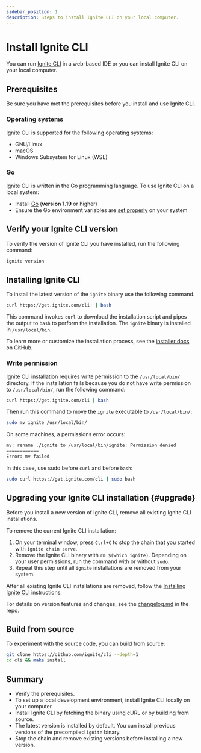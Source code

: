 ```yaml
---
sidebar_position: 1
description: Steps to install Ignite CLI on your local computer.
---
```


# Install Ignite CLI

You can run [Ignite CLI](https://github.com/ignite/cli) in a web-based  IDE or you can install Ignite CLI on your
local computer.

## Prerequisites

Be sure you have met the prerequisites before you install and use Ignite CLI.

### Operating systems

Ignite CLI is supported for the following operating systems:

- GNU/Linux
- macOS
- Windows Subsystem for Linux (WSL)

### Go

Ignite CLI is written in the Go programming language. To use Ignite CLI on a local system:

- Install [Go](https://golang.org/doc/install) (**version 1.19** or higher)
- Ensure the Go environment variables are [set properly](https://golang.org/doc/gopath_code#GOPATH) on your system

## Verify your Ignite CLI version

To verify the version of Ignite CLI you have installed, run the following command:

```bash
ignite version
```

## Installing Ignite CLI

To install the latest version of the `ignite` binary use the following command.

```bash
curl https://get.ignite.com/cli! | bash
```

This command invokes `curl` to download the installation script and pipes the output to `bash` to perform the
installation.  The `ignite` binary is installed in `/usr/local/bin`.

To learn more or customize the installation process, see the [installer docs](https://github.com/ignite/installer) on
GitHub.

### Write permission

Ignite CLI installation requires write permission to the `/usr/local/bin/` directory. If the installation fails because
you do not have write permission to `/usr/local/bin/`, run the following command:

```bash
curl https://get.ignite.com/cli | bash
```

Then run this command to move the `ignite` executable to `/usr/local/bin/`:

```bash
sudo mv ignite /usr/local/bin/
```

On some machines, a permissions error occurs:

```bash
mv: rename ./ignite to /usr/local/bin/ignite: Permission denied
============
Error: mv failed
```

In this case, use sudo before `curl` and before `bash`:

```bash
sudo curl https://get.ignite.com/cli | sudo bash
```

## Upgrading your Ignite CLI installation {#upgrade}

Before you install a new version of Ignite CLI, remove all existing Ignite CLI installations.

To remove the current Ignite CLI installation:

1. On your terminal window, press `Ctrl+C` to stop the chain that you started with `ignite chain serve`.
2. Remove the Ignite CLI binary with `rm $(which ignite)`.
   Depending on your user permissions, run the command with or without `sudo`.
3. Repeat this step until all `ignite` installations are removed from your system.

After all existing Ignite CLI installations are removed, follow the  [Installing Ignite CLI](#installing-ignite-cli)
instructions.

For details on version features and changes, see
the [changelog.md](https://github.com/ignite/cli/blob/main/changelog.md)
in the repo.

## Build from source

To experiment with the source code, you can build from source:

```bash
git clone https://github.com/ignite/cli --depth=1
cd cli && make install
```

## Summary

- Verify the prerequisites.
- To set up a local development environment, install Ignite CLI locally on your computer.
- Install Ignite CLI by fetching the binary using cURL or by building from source.
- The latest version is installed by default. You can install previous versions of the precompiled `ignite` binary.
- Stop the chain and remove existing versions before installing a new version.
